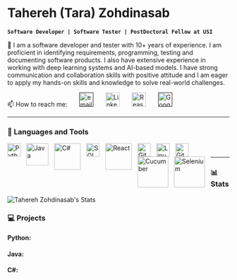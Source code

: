 # Tahereh (Tara) Zohdinasab

**`Software Developer | Software Tester | PostDoctoral Fellow at USI `**

🔭 I am a software developer and tester with 10+ years of experience. I am proficient in identifying requirements, programming, testing and documenting software products. I also have extensive experience in working with deep learning systems and AI-based models. I have strong communication and collaboration skills with positive attitude and I am eager to apply my hands-on skills and knowledge to solve real-world challenges.

📫 How to reach me:
&#8287;&#8287;&#8287;&#8287;&#8287;
<a href=""><img width="32px" alt="email" title="Email" src="https://imaginethatcreative.net/blog/wp-content/uploads/2023/06/2250206.png"/></a>
&#8287;&#8287;&#8287;&#8287;&#8287;
<a href="[https://www.linkedin.com/in/tahereh/](https://ch.linkedin.com/in/tahereh-zohdinasab-8458b191)"><img width="32px" alt="LinkedIn" title="LinkedIn" src="https://cdn.jsdelivr.net/gh/devicons/devicon@latest/icons/linkedin/linkedin-original.svg"/></a>
&#8287;&#8287;&#8287;&#8287;&#8287;
<a href="https://www.researchgate.net/profile/Tahereh_Zohdinasab"><img width="32px" alt="ReaserchGate" title="ReaserchGate" src="https://i.imgur.com/rAaUU6y.png"/></a>
&#8287;&#8287;&#8287;&#8287;&#8287;
<a href=""><img width="32px" alt="Google Scholar" title="Google Scholar" src="https://user-images.githubusercontent.com/66117993/96351906-8c452000-1084-11eb-926f-6536bd0c6d57.png"/></a>

---

### 🧰 Languages and Tools

<img align="left" alt="Python" title="Python" width="30px" style="padding-right:10px;" src="https://cdn.jsdelivr.net/gh/devicons/devicon/icons/python/python-plain.svg" />
<img align="left" alt="Java" title="Java" width="50px" style="padding-right:10px;" src="https://logowik.com/content/uploads/images/731_java.jpg" />
<img align="left" alt="C#" title="C#" width="60px" style="padding-right:10px;" src="https://www.codeguru.com/wp-content/uploads/2021/08/C-Sharp-Tutorials-696x392.png.webp" />
<img align="left" alt="SQL" title="SQL" width="30px" style="padding-right:10px;" src="https://e7.pngegg.com/pngimages/170/924/png-clipart-microsoft-sql-server-microsoft-azure-sql-database-microsoft-text-logo-thumbnail.png" />
<img align="left" alt="React" title="React" width="60px" style="padding-right:10px;" src="https://onextrapixel.com/wp-content/uploads/2016/04/reactjs-thumb.jpg" />
<img align="left" alt="Git" title="Git" width="30px" style="padding-right:10px;" src="https://cdn.jsdelivr.net/gh/devicons/devicon/icons/git/git-original.svg" />
<img align="left" alt="Linux" title="Linux" width="30px" style="padding-right:10px;" src="https://cdn.jsdelivr.net/gh/devicons/devicon/icons/linux/linux-original.svg" />
<img align="left" alt="GitHub" title="GitHub" width="30px" style="padding-right:10px;" src="https://cdn.jsdelivr.net/gh/devicons/devicon/icons/github/github-original.svg" />
<img align="left" alt="Cucumber" title="Cucumber" width="70px" style="padding-right:10px;" src="https://miro.medium.com/v2/resize:fit:1400/format:webp/1*oPCrD81z6KzgA20OhiTIQg.png" />
<img align="left" alt="Selenium" title="Selenium" width="70px" style="padding-right:10px;" src="https://qph.cf2.quoracdn.net/main-qimg-4f5756f35a58534b9fb7c131123855bb" />
<br />

---

### 📊 Stats


![Tahereh Zohdinasab's Stats](https://github-readme-stats.vercel.app/api?username=Zohdit&theme=vue-dark&show_icons=true&hide_border=true&count_private=true)

### 💻 Projects

#### Python:

#### Java:

#### C#:

<!-- ![GitHub Streak](https://streak-stats.demolab.com?user=ForrestKnight&theme=gruvbox&border_radius=4.5) -->


<!--
**Zohdit/Zohdit** is a ✨ _special_ ✨ repository because its `README.md` (this file) appears on your GitHub profile.

<img align="left" alt="Java" width="30px" style="padding-right:10px;" src="https://cdn.jsdelivr.net/gh/devicons/devicon/icons/java/java-original.svg"/>

Here are some ideas to get you started:
    ### Hi there 👋
- 🔭 I’m currently working on ...
- 🌱 I’m currently learning ...
- 👯 I’m looking to collaborate on ...
- 🤔 I’m looking for help with ...
- 💬 Ask me about ...
- 📫 How to reach me: ...
- 😄 Pronouns: ...
- ⚡ Fun fact: ...
-->
    
